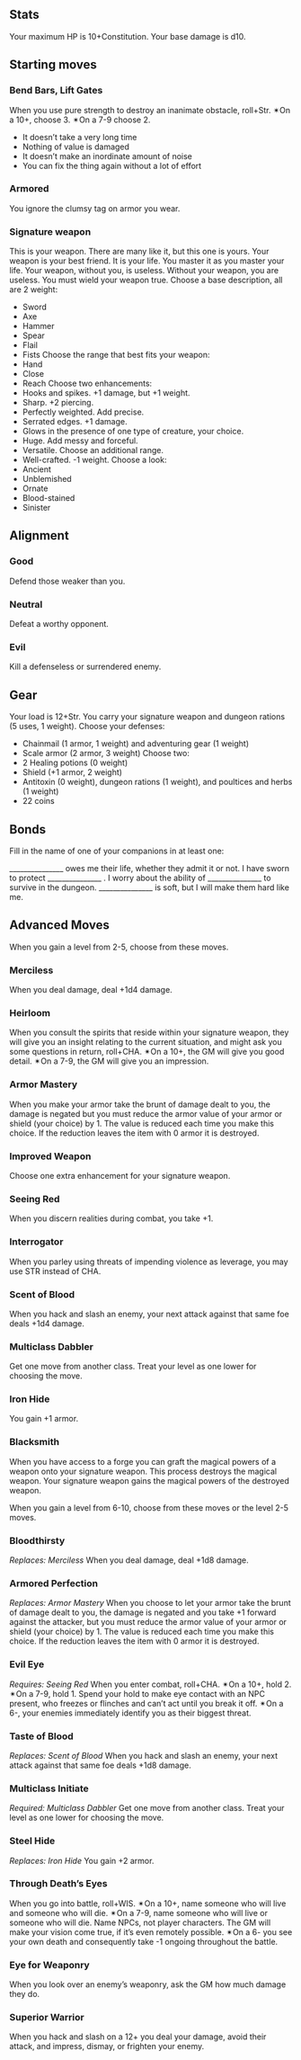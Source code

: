 ## Stats

Your maximum HP is 10+Constitution.
Your base damage is d10.

## Starting moves

### Bend Bars, Lift Gates

When you use pure strength to destroy an inanimate obstacle, roll+Str. ✴On a 10+, choose 3. ✴On a 7-9 choose 2.

* It doesn’t take a very long time
* Nothing of value is damaged
* It doesn’t make an inordinate amount of noise
* You can fix the thing again without a lot of effort

### Armored

You ignore the clumsy tag on armor you wear.

### Signature weapon

This is your weapon. There are many like it, but this one is yours. Your weapon is your best friend. It is your life. You master it as you master your life. Your weapon, without you, is useless. Without your weapon, you are useless. You must wield your weapon true.
Choose a base description, all are 2 weight:

* Sword
* Axe
* Hammer
* Spear
* Flail
* Fists
  Choose the range that best fits your weapon:
* Hand
* Close
* Reach
  Choose two enhancements:
* Hooks and spikes. +1 damage, but +1 weight.
* Sharp. +2 piercing.
* Perfectly weighted. Add precise.
* Serrated edges. +1 damage.
* Glows in the presence of one type of creature, your choice.
* Huge. Add messy and forceful.
* Versatile. Choose an additional range.
* Well-crafted. -1 weight.
  Choose a look:
* Ancient
* Unblemished
* Ornate
* Blood-stained
* Sinister

## Alignment

### Good

Defend those weaker than you.

### Neutral

Defeat a worthy opponent.

### Evil

Kill a defenseless or surrendered enemy.

## Gear

Your load is 12+Str. You carry your signature weapon and dungeon rations (5 uses, 1 weight). Choose your defenses:

* Chainmail (1 armor, 1 weight) and adventuring gear (1 weight)
* Scale armor (2 armor, 3 weight)
  Choose two:
* 2 Healing potions (0 weight)
* Shield (+1 armor, 2 weight)
* Antitoxin (0 weight), dungeon rations (1 weight), and poultices and herbs (1 weight)
* 22 coins

## Bonds

Fill in the name of one of your companions in at least one:

\_______________ owes me their life, whether they admit it or
not.
I have sworn to protect _______________ .
I worry about the ability of _______________ to survive in the
dungeon.
\_______________ is soft, but I will make them hard like me.

## Advanced Moves

When you gain a level from 2-5, choose from these moves.

### Merciless

When you deal damage, deal +1d4 damage.

### Heirloom

When you consult the spirits that reside within your signature weapon, they will give you an insight relating to the current situation, and might ask you some questions in return, roll+CHA. ✴On a 10+, the GM will give you good detail. ✴On a 7-9, the GM will give you an impression.

### Armor Mastery

When you make your armor take the brunt of damage dealt to you, the damage is negated but you must reduce the armor value of your armor or shield (your choice) by 1. The value is reduced each time you make this choice. If the reduction leaves the item with 0 armor it is destroyed.

### Improved Weapon

Choose one extra enhancement for your signature weapon.

### Seeing Red

When you discern realities during combat, you take +1.

### Interrogator

When you parley using threats of impending violence as leverage, you may use STR instead of CHA.

### Scent of Blood

When you hack and slash an enemy, your next attack against that same foe deals +1d4 damage.

### Multiclass Dabbler

Get one move from another class. Treat your level as one lower for choosing the move.

### Iron Hide

You gain +1 armor.

### Blacksmith

When you have access to a forge you can graft the magical powers of a weapon onto your signature weapon. This process destroys the magical weapon. Your signature weapon gains the magical powers of the destroyed weapon. 

When you gain a level from 6-10, choose from these moves or the level 2-5 moves.

### Bloodthirsty

*Replaces: Merciless*
When you deal damage, deal +1d8 damage.

### Armored Perfection

*Replaces: Armor Mastery*
When you choose to let your armor take the brunt of damage dealt to you, the damage is negated and you take +1 forward against the attacker, but you must reduce the armor value of your armor or shield (your choice) by 1. The value is reduced each time you make this choice. If the reduction leaves the item with 0 armor it is destroyed.

### Evil Eye

*Requires: Seeing Red*
When you enter combat, roll+CHA. ✴On a 10+, hold 2. ✴On a 7-9, hold 1. Spend your hold to make eye contact with an NPC present, who freezes or flinches and can’t act until you break it off. ✴On a 6-, your enemies immediately identify you as their biggest threat.

### Taste of Blood

*Replaces: Scent of Blood*
When you hack and slash an enemy, your next attack against that same foe deals +1d8 damage.

### Multiclass Initiate

*Required: Multiclass Dabbler*
Get one move from another class. Treat your level as one lower for choosing the move.

### Steel Hide

*Replaces: Iron Hide*
You gain +2 armor.

### Through Death’s Eyes

When you go into battle, roll+WIS. ✴On a 10+, name someone who will live and someone who will die. ✴On a 7-9, name someone who will live or someone who will die. Name NPCs, not player characters. The GM will make your vision come true, if it’s even remotely possible. ✴On a 6- you see your own death and consequently take -1 ongoing throughout the battle.

### Eye for Weaponry

When you look over an enemy’s weaponry, ask the GM how much damage they do.

### Superior Warrior

When you hack and slash on a 12+ you deal your damage, avoid their attack, and impress, dismay, or frighten your enemy.
